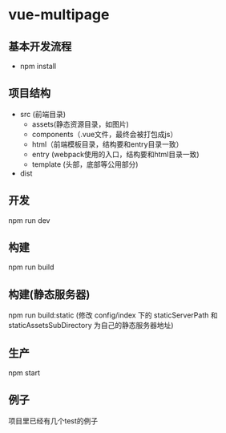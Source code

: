 # vue-multipage


## 基本开发流程

- npm install


## 项目结构

+ src (前端目录)
  + assets(静态资源目录，如图片)
  + components（.vue文件，最终会被打包成js）
  + html（前端模板目录，结构要和entry目录一致）
  + entry (webpack使用的入口，结构要和html目录一致)
  + template (头部，底部等公用部分)
+ dist


## 开发
npm run dev


## 构建
npm run build

## 构建(静态服务器)
npm run build:static
(修改 config/index 下的 staticServerPath 和 staticAssetsSubDirectory 为自己的静态服务器地址)

## 生产
npm start


## 例子
项目里已经有几个test的例子
